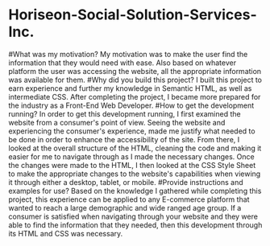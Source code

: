 # Horiseon-Social-Solution-Services-Inc.
#What was my motivation?  My motivation was to make the user find the information that they would need with ease. Also based on whatever platform the user was accessing the website, all the appropriate information  was available for them.   #Why did you build this project?  I built this project to earn experience and further my knowledge in Semantic HTML, as well as intermediate CSS. After completing the project, I became more prepared for the industry as a Front-End Web Developer.   #How to get the development running?  In order to get this development running, I first examined the website from a consumer's point of view. Seeing the website and experiencing the consumer's experience, made me justify what needed to be done in order to  enhance the accessibility of the site. From there, I looked at the overall structure of the HTML, cleaning the code and making it easier for me to navigate through as I made the necessary changes. Once the changes were made to the HTML, I then looked at  the CSS Style Sheet to make the appropriate changes to the website's capabilities when viewing it through either a desktop, tablet, or mobile.   #Provide instructions and examples for use?  Based on the knowledge I gathered while completing this project, this experience can be applied to any E-commerce platform that wanted to reach a large demographic and wide ranged age group. If a consumer is satisfied when navigating through your website and they were able to find the information that they needed, then this development through its HTML and CSS was necessary. 
